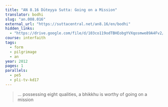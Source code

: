 ```yaml
---
title: "AN 8.16 Dūteyya Sutta: Going on a Mission"
translator: bodhi
slug: "an.008.016"
external_url: "https://suttacentral.net/an8.16/en/bodhi"
hidden_links:
  - "https://drive.google.com/file/d/103co119odTBHEobgYVXqosmwe89A4Fv2/view?usp=drivesdk"
course: interfaith
tags:
  - form
  - pilgrimage
  - an
year: 2012
pages: 1
parallels:
  - pe5
  - pli-tv-kd17
---
```


> … possessing eight qualities, a bhikkhu is worthy of going on a mission
